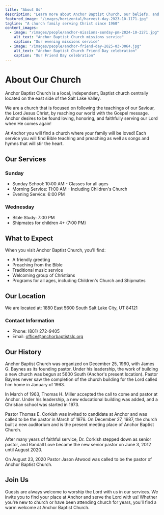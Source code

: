 ```yaml
---
title: "About Us"
description: "Learn more about Anchor Baptist Church, our beliefs, and our leadership"
featured_image: "/images/horizontal/harvest-day-2023-10-1171.jpg"
tagline: "A church family serving Christ since 1960"
content_images:
  - image: "/images/people/anchor-missions-sunday-pm-2024-10-2271.jpg"
    alt_text: "Anchor Baptist Church missions service"
    caption: "Our evening missions service"
  - image: "/images/people/anchor-friend-day-2025-03-3064.jpg"
    alt_text: "Anchor Baptist Church Friend Day celebration"
    caption: "Our Friend Day celebration"
---
```


# About Our Church

Anchor Baptist Church is a local, independent, Baptist church centrally located on the east side of the Salt Lake Valley.

We are a church that is focused on following the teachings of our Saviour, the Lord Jesus Christ, by reaching our world with the Gospel message. Anchor desires to be found loving, honoring, and faithfully serving our Lord when He comes again!

At Anchor you will find a church where your family will be loved! Each service you will find Bible teaching and preaching as well as songs and hymns that will stir the heart.

## Our Services

### Sunday
- Sunday School: 10:00 AM - Classes for all ages
- Morning Service: 11:00 AM - Including Children's Church
- Evening Service: 6:00 PM

### Wednesday
- Bible Study: 7:00 PM
- Shipmates for children 4+ (7:00 PM)

## What to Expect

When you visit Anchor Baptist Church, you'll find:

- A friendly greeting
- Preaching from the Bible
- Traditional music service
- Welcoming group of Christians
- Programs for all ages, including Children's Church and Shipmates

## Our Location

We are located at:
1880 East 5600 South
Salt Lake City, UT 84121

### Contact Information
- Phone: (801) 272-9405
- Email: office@anchorbaptistslc.org

## Our History

Anchor Baptist Church was organized on December 25, 1960, with James G. Baynes as its founding pastor. Under his leadership, the work of building a new church was begun at 5600 South (Anchor's present location). Pastor Baynes never saw the completion of the church building for the Lord called him home in January of 1963.

In March of 1963, Thomas H. Miller accepted the call to come and pastor at Anchor. Under his leadership, a new educational building was added, and a Christian school was started in 1973.

Pastor Thomas E. Corkish was invited to candidate at Anchor and was called to be the pastor in March of 1976. On December 27, 1987, the church built a new auditorium and is the present meeting place of Anchor Baptist Church.

After many years of faithful service, Dr. Corkish stepped down as senior pastor, and Randall Love became the new senior pastor on June 3, 2012 until August 2020.

On August 23, 2020 Pastor Jason Atwood was called to be the pastor of Anchor Baptist Church.

## Join Us

Guests are always welcome to worship the Lord with us in our services. We invite you to find your place at Anchor and serve the Lord with us! Whether you're new to church or have been attending church for years, you'll find a warm welcome at Anchor Baptist Church. 